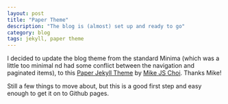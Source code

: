 ```yaml
---
layout: post
title: "Paper Theme"
description: "The blog is (almost) set up and ready to go"
category: blog 
tags: jekyll, paper theme
---
```


I decided to update the blog theme from the standard Minima (which was a little too minimal nd had some conflict between the navigation and paginated items), to this [Paper Jekyll Theme](https://deadbeef.me/paper-jekyll-theme/) by [Mike JS Choi](https://github.com/mkchoi212). Thanks Mike!

Still a few things to move about, but this is a good first step and easy enough to get it on to Github pages.
